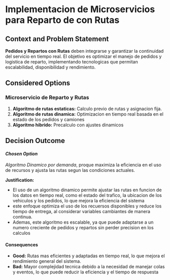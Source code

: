 # Implementacion de Microservicios para Reparto de con Rutas

## Context and Problem Statement

**Pedidos y Repartos con Rutas** deben integrarse y garantizar la continuidad del servicio en tiempo real. El objetivo es optimizar el manejo de pedidos y logistica de reparto, implementando tecnologicas que permitan escalabilidad, disponibilidad y rendimiento.



## Considered Options

### Microservicio de Reparto y Rutas
1. **Algoritmo de rutas estaticas:** Calculo previo de rutas y asignacion fija.
2. **Algoritmo de rutas dinamica:** Optimizacion en tiempo real basada en el estado de los pedidos y camiones
3. **Algoritmo hibrido:** Precalculo con ajustes dinamicos

## Decision Outcome

#### ***Chosen Option***
*Algoritmo Dinamico por demanda*, proque maximiza la eficiencia en el uso de recursos y ajusta las rutas segun las condiciones actuales.

**Justification:**
- El uso de un algoritmo dinamico permite ajustar las rutas en funcion de los datos en tiempo real, como el estado del trafico, la ubicacion de los vehiculos y los pedidos, lo que mejora la eficiencia del sistema
- este enfoque optimiza el uso de los recuersos disponibles y reduce los tiempo de entrega, al considerar variables cambiantes de manera continua.
- Ademas, este algoritmo es escalable, ya que puede adaptarse a un numero creciente de pedidos y repartos sin perder precision en los calculos

#### **Consequences**
- **Good:** Rutas mas eficientes y adaptadas en tiempo real, lo que mejora el rendimiento general del sistema.
- **Bad:** Mayor complejidad tecnica debido a la necesidad de manejar colas y eventos, lo que puede reducir la eficiencia y el tiempo de respuesta
